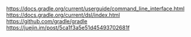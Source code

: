 
https://docs.gradle.org/current/userguide/command_line_interface.html  
https://docs.gradle.org/current/dsl/index.html  
https://github.com/gradle/gradle  
https://juejin.im/post/5ca1f3a5e51d45493702681f  

